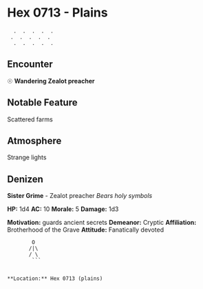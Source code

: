# Hex 0713 - Plains
```
  .  .  .  .  .
 .  .  .  .  .
  .  .  .  .  .
```

## Encounter

☉ **Wandering Zealot preacher**

## Notable Feature

Scattered farms

## Atmosphere

Strange lights

## Denizen

**Sister Grime** - Zealot preacher
*Bears holy symbols*

**HP:** 1d4 **AC:** 10 **Morale:** 5
**Damage:** 1d3

**Motivation:** guards ancient secrets
**Demeanor:** Cryptic
**Affiliation:** Brotherhood of the Grave
**Attitude:** Fanatically devoted

```
        O
       /|\
       / \
        ```


**Location:** Hex 0713 (plains)
